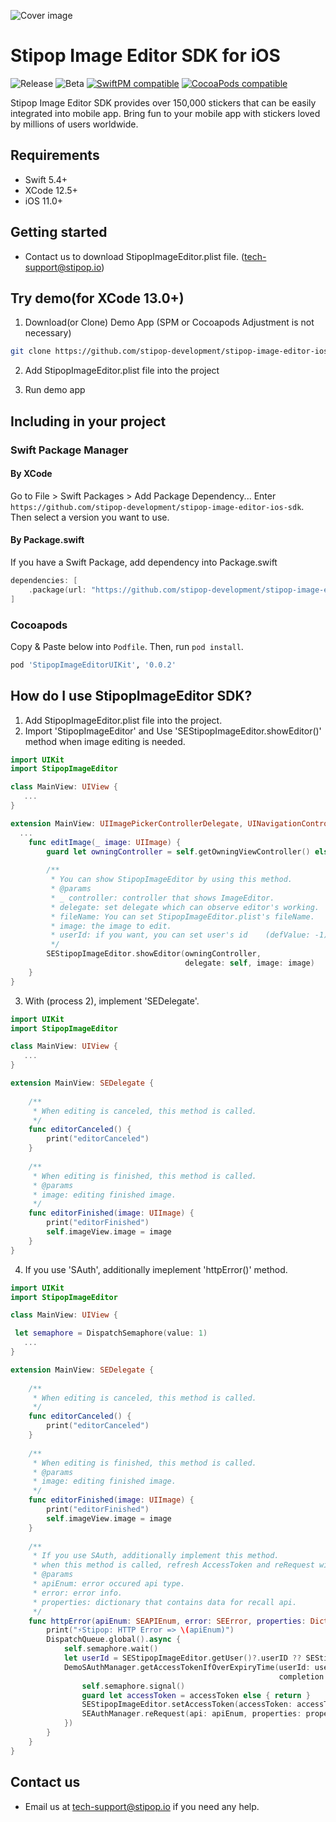 ![Cover image](https://user-images.githubusercontent.com/30883319/139041228-f88b6e2f-4523-4d56-913e-927956e88dc6.png)

# Stipop Image Editor SDK for iOS

![Release](https://img.shields.io/github/v/release/stipop-development/stipop-image-editor-ios-sdk?sort=semver&style=flat&label=release)
![Beta](https://img.shields.io/github/v/release/stipop-development/stipop-image-editor-ios-sdk?include_prereleases&sort=semver&style=flat&label=beta)
[![SwiftPM compatible](https://img.shields.io/badge/SwiftPM-compatible-green.svg?style=flat)](https://swift.org/package-manager/)
[![CocoaPods compatible](https://img.shields.io/badge/CocoaPods-compatible-green.svg?style=flat)](https://cocoapods.org/pods/Stipop)

Stipop Image Editor SDK provides over 150,000 stickers that can be easily integrated into mobile app. Bring fun to your mobile app with stickers loved by millions of users worldwide.

## Requirements

- Swift 5.4+
- XCode 12.5+
- iOS 11.0+

## Getting started

- Contact us to download StipopImageEditor.plist file. (tech-support@stipop.io)

## Try demo(for XCode 13.0+)

1. Download(or Clone) Demo App
   (SPM or Cocoapods Adjustment is not necessary)

```bash
git clone https://github.com/stipop-development/stipop-image-editor-ios-sdk
```

2. Add StipopImageEditor.plist file into the project

3. Run demo app


## Including in your project

### Swift Package Manager

#### By XCode

Go to File > Swift Packages > Add Package Dependency...
Enter `https://github.com/stipop-development/stipop-image-editor-ios-sdk`. Then select a version you want to use.

#### By Package.swift

If you have a Swift Package, add dependency into Package.swift

```swift
dependencies: [
    .package(url: "https://github.com/stipop-development/stipop-image-editor-ios-sdk.git", .upToNextMajor(from: "0.0.2"))
]
```

### Cocoapods

Copy & Paste below into `Podfile`. Then, run `pod install`.

```ruby
pod 'StipopImageEditorUIKit', '0.0.2'
```


How do I use StipopImageEditor SDK?
-------------------

1. Add StipopImageEditor.plist file into the project.
2. Import 'StipopImageEditor' and Use 'SEStipopImageEditor.showEditor()' method when image editing is needed.
```swift
import UIKit
import StipopImageEditor

class MainView: UIView {
   ...
}

extension MainView: UIImagePickerControllerDelegate, UINavigationControllerDelegate {
  ...
    func editImage(_ image: UIImage) {
        guard let owningController = self.getOwningViewController() else { return }
        
        /**
         * You can show StipopImageEditor by using this method.
         * @params
         * _ controller: controller that shows ImageEditor.
         * delegate: set delegate which can observe editor's working.
         * fileName: You can set StipopImageEditor.plist's fileName.    (defValue: StipopImageEditor)
         * image: the image to edit.
         * userId: if you want, you can set user's id    (defValue: -1)
         */
        SEStipopImageEditor.showEditor(owningController,
                                       delegate: self, image: image)
    }
}
```

3. With (process 2), implement 'SEDelegate'.
```swift
import UIKit
import StipopImageEditor

class MainView: UIView {
   ...
}

extension MainView: SEDelegate {
    
    /**
     * When editing is canceled, this method is called.
     */
    func editorCanceled() {
        print("editorCanceled")
    }
    
    /**
     * When editing is finished, this method is called.
     * @params
     * image: editing finished image.
     */
    func editorFinished(image: UIImage) {
        print("editorFinished")
        self.imageView.image = image
    }
}
```

4. If you use 'SAuth', additionally imeplement 'httpError()' method.
```swift
import UIKit
import StipopImageEditor

class MainView: UIView {

 let semaphore = DispatchSemaphore(value: 1)
   ...
}

extension MainView: SEDelegate {
    
    /**
     * When editing is canceled, this method is called.
     */
    func editorCanceled() {
        print("editorCanceled")
    }
    
    /**
     * When editing is finished, this method is called.
     * @params
     * image: editing finished image.
     */
    func editorFinished(image: UIImage) {
        print("editorFinished")
        self.imageView.image = image
    }
    
    /**
     * If you use SAuth, additionally implement this method.
     * when this method is called, refresh AccessToken and reRequest with 'apiEnum' & 'properties'.
     * @params
     * apiEnum: error occured api type.
     * error: error info.
     * properties: dictionary that contains data for recall api.
     */
    func httpError(apiEnum: SEAPIEnum, error: SEError, properties: Dictionary<String, Any>?) {
        print("⚡️Stipop: HTTP Error => \(apiEnum)")
        DispatchQueue.global().async {
            self.semaphore.wait()
            let userId = SEStipopImageEditor.getUser()?.userID ?? SEStipopImageEditor.getCommonUser().userID
            DemoSAuthManager.getAccessTokenIfOverExpiryTime(userId: userId,
                                                            completion: { accessToken in
                self.semaphore.signal()
                guard let accessToken = accessToken else { return }
                SEStipopImageEditor.setAccessToken(accessToken: accessToken)
                SEAuthManager.reRequest(api: apiEnum, properties: properties)
            })
        }
    }
}
```

## Contact us

- Email us at tech-support@stipop.io if you need any help.
